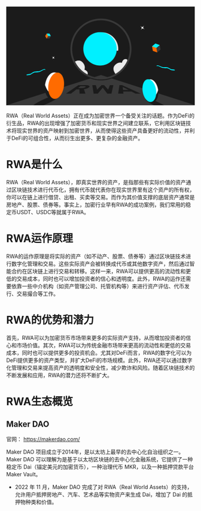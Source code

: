 ![RWA](image/RWA.png)

RWA（Real World Assets）正在成为加密世界一个备受关注的话题。作为DeFi的衍生品，RWA的出现增强了加密货币和现实世界之间建立联系，它利用区块链技术将现实世界的资产映射到加密世界，从而使得这些资产具备更好的流动性，并利于DeFi的可组合性，从而衍生出更多、更复杂的金融资产。

# RWA是什么
RWA（Real World Assets），即真实世界的资产，是指那些有实际价值的资产通过区块链技术进行代币化，拥有代币就代表你在现实世界里有这个资产的所有权，你可以在链上进行借贷、出租、买卖等交易。而作为其价值支撑的底层资产通常是房地产、股票、债券等。事实上，加密行业早有RWA的成功案例，我们常用的稳定币USDT、USDC等就属于RWA。

# RWA运作原理
RWA的运作原理是将实际的资产（如不动产、股票、债券等）通过区块链技术进行数字化管理和交易。这些实际资产会被转换成代币或其他数字资产，然后通过智能合约在区块链上进行交易和转移。这样一来，RWA可以提供更高的流动性和更低的交易成本，同时也可以增加投资者的信心和透明度。此外，RWA的运作还需要依靠一些中介机构（如资产管理公司、托管机构等）来进行资产评估、代币发行、交易撮合等工作。

# RWA的优势和潜力
首先，RWA可以为加密货币市场带来更多的实际资产支持，从而增加投资者的信心和市场价值。其次，RWA可以为传统金融市场带来更高的流动性和更低的交易成本，同时也可以提供更多的投资机会。尤其对DeFi而言，RWA的数字化可以为DeFi提供更多的资产类型，并扩大DeFi的市场规模。此外，RWA还可以通过数字化管理和交易来提高资产的透明度和安全性，减少欺诈和风险。随着区块链技术的不断发展和应用，RWA的潜力还将不断扩大。

# RWA生态概览

## Maker DAO
官网： https://makerdao.com/

Maker DAO 项目成立于2014年，是以太坊上最早的去中心化自治组织之一。Maker DAO 可以理解为是基于以太坊区块链的去中心化金融系统，它提供了一种稳定币 Dai（锚定美元的加密货币），一种治理代币 MKR，以及一种抵押贷款平台 Maker Vault。

* 2022 年 11 月，Maker DAO 完成了对 RWA（Real World Assets）的支持，允许用户抵押房地产、汽车、艺术品等实物资产来生成 Dai，增加了 Dai 的抵押物种类和价值。

